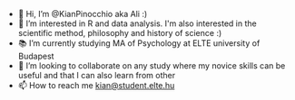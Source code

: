 - 👋 Hi, I’m @KianPinocchio aka Ali :)
- 👀 I’m interested in R and data analysis. I'm also interested in the scientific method, philosophy and history of science :)
- 📚 I’m currently studying MA of Psychology at ELTE university of Budapest
- 🤝 I’m looking to collaborate on any study where my novice skills can be useful and that I can also learn from other
- 📫 How to reach me kian@student.elte.hu
